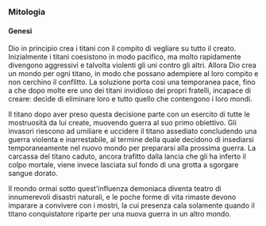 ### Mitologia

#### Genesi

Dio in principio crea i titani con il compito di vegliare su tutto il creato. Inizialmente i titani coesistono in modo pacifico, ma molto rapidamente divengono aggressivi e talvolta violenti gli uni contro gli altri. Allora Dio crea un mondo per ogni titano, in modo che possano adempiere al loro compito e non cerchino il conflitto. La soluzione porta così una temporanea pace, fino a che dopo molte ere uno dei titani invidioso dei propri fratelli, incapace di creare: decide di eliminare loro e tutto quello che contengono i loro mondi.

Il titano dopo aver preso questa decisione parte con un esercito di tutte le mostruosità da lui create, muovendo guerra al suo primo obiettivo. Gli invasori riescono ad umiliare e uccidere il titano assediato concludendo una guerra violenta e inarrestabile, al termine della quale decidono di insediarsi temporaneamente nel nuovo mondo per prepararsi alla prossima guerra. La carcassa del titano caduto, ancora trafitto dalla lancia che gli ha inferto il colpo mortale, viene invece lasciata sul fondo di una grotta a sgorgare sangue dorato.

Il mondo ormai sotto quest'influenza demoniaca diventa teatro di innumerevoli disastri naturali, e le poche forme di vita rimaste devono imparare a convivere con i mostri, la cui presenza cala solamente quando il titano conquistatore riparte per una nuova guerra in un altro mondo.
